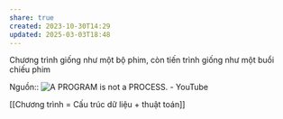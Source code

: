 ```yaml
---
share: true
created: 2023-10-30T14:29
updated: 2025-03-03T18:48
---
```

Chương trình giống như một bộ phim, còn tiến trình giống như một buổi chiếu phim

Nguồn:: ![A PROGRAM is not a PROCESS. - YouTube](https://youtu.be/7ge7u5VUSbE?si=3phTw0yQhsh6SKIX)

[[Chương trình = Cấu trúc dữ liệu + thuật toán]]